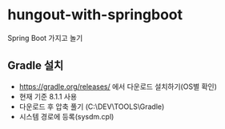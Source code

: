 # hungout-with-springboot
Spring Boot 가지고 놀기 

## Gradle 설치
- https://gradle.org/releases/ 에서 다운로드 설치하기(OS별 확인)
- 현재 기준 8.1.1 사용 
- 다운로드 후 압축 풀기 (C:\DEV\TOOLS\Gradle)
- 시스템 경로에 등록(sysdm.cpl)


